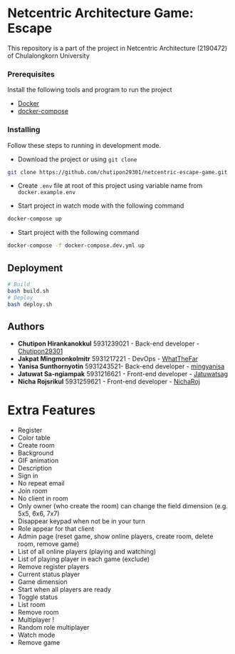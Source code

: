 # Netcentric Architecture Game: Escape

This repository is a part of the project in Netcentric Architecture (2190472) of Chulalongkorn University

### Prerequisites

Install the following tools and program to run the project

- [Docker](https://docs.docker.com/install/)
- [docker-compose](https://docs.docker.com/compose/install/)

### Installing

Follow these steps to running in development mode.

- Download the project or using `git clone`
```sh
git clone https://github.com/chutipon29301/netcentric-escape-game.git
```

- Create `.env` file at root of this project using variable name from `docker.example.env`


- Start project in watch mode with the following command
```sh
docker-compose up
```
- Start project with the following command
```sh
docker-compose -f docker-compose.dev.yml up
```

## Deployment

```sh
# Build
bash build.sh
# Deploy
bash deploy.sh
```

## Authors

* **Chutipon Hirankanokkul** 5931239021 - Back-end developer - [Chutipon29301](https://github.com/chutipon29301)
* **Jakpat Mingmonkolmitr** 5931217221 - DevOps - [WhatTheFar](https://github.com/WhatTheFar)
* **Yanisa Sunthornyotin** 5931243521- Back-end developer - [mingyanisa](https://github.com/mingyanisa)
* **Jatuwat Sa-ngiampak** 5931216621 - Front-end developer - [Jatuwatsag](https://github.com/Jatuwatsag)
* **Nicha Rojsrikul** 5931259621 - Front-end developer - [NichaRoj](https://github.com/NichaRoj)

# Extra Features
      
* Register
* Color table    
* Create room  
* Background
* GIF animation   
* Description
* Sign in
* No repeat email   
* Join room
* No client in room
* Only owner (who create the room) can change the field dimension (e.g. 5x5, 6x6, 7x7)
* Disappear keypad when not be in your turn
* Role appear for that client
* Admin page (reset game, show online players, create room, delete room, remove game)
* List of all online players (playing and watching)
* List of playing player in each game (exclude)
* Remove register players
* Current status player
* Game dimension
* Start when all players are ready 
* Toggle status
* List room
* Remove room
* Multiplayer !
* Random role multiplayer
* Watch mode
* Remove game